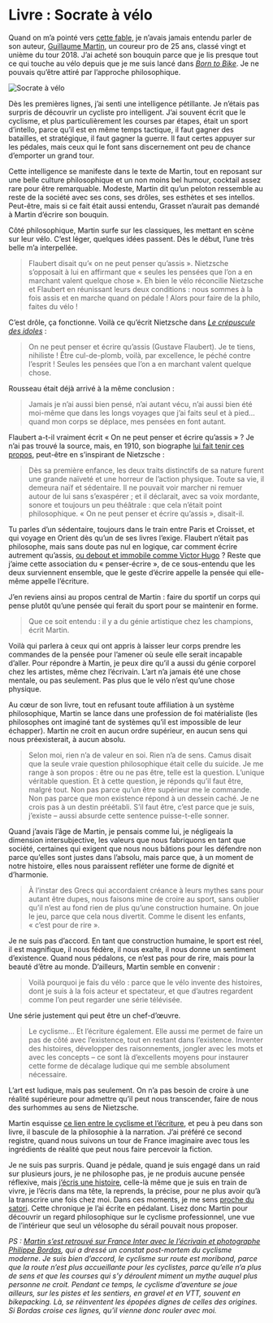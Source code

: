 # Livre : Socrate à vélo

Quand on m’a pointé vers [cette fable](https://www.amazon.fr/Socrate-%C3%A0-v%C3%A9lo-France-philosophes/dp/2246815754/), je n’avais jamais entendu parler de son auteur, [Guillaume Martin](https://fr.wikipedia.org/wiki/Guillaume_Martin), un coureur pro de 25 ans, classé vingt et unième du tour 2018. J’ai acheté son bouquin parce que je lis presque tout ce qui touche au vélo depuis que je me suis lancé dans [*Born to Bike*](https://tcrouzet.com/borntobike/). Je ne pouvais qu’être attiré par l’approche philosophique.<span id="more-51218"></span>

![Socrate à vélo](https://tcrouzet.com/images_tc/2019/03/socrate.jpg)

Dès les premières lignes, j’ai senti une intelligence pétillante. Je n’étais pas surpris de découvrir un cycliste pro intelligent. J’ai souvent écrit que le cyclisme, et plus particulièrement les courses par étapes, était un sport d’intello, parce qu’il est en même temps tactique, il faut gagner des batailles, et stratégique, il faut gagner la guerre. Il faut certes appuyer sur les pédales, mais ceux qui le font sans discernement ont peu de chance d’emporter un grand tour.

Cette intelligence se manifeste dans le texte de Martin, tout en reposant sur une belle culture philosophique et un non moins bel humour, cocktail assez rare pour être remarquable. Modeste, Martin dit qu’un peloton ressemble au reste de la société avec ses cons, ses drôles, ses esthètes et ses intellos. Peut-être, mais si ce fait était aussi entendu, Grasset n’aurait pas demandé à Martin d’écrire son bouquin.

Côté philosophique, Martin surfe sur les classiques, les mettant en scène sur leur vélo. C’est léger, quelques idées passent. Dès le début, l’une très belle m’a interpellée.

> Flaubert disait qu’« on ne peut penser qu’assis ». Nietzsche s’opposait à lui en affirmant que « seules les pensées que l’on a en marchant valent quelque chose ». Eh bien le vélo réconcilie Nietzsche et Flaubert en réunissant leurs deux conditions : nous sommes à la fois assis et en marche quand on pédale ! Alors pour faire de la philo, faites du vélo !

C’est drôle, ça fonctionne. Voilà ce qu’écrit Nietzsche dans [*Le crépuscule des idoles*](https://dicocitations.lemonde.fr/citations/citation-129486.php) :

> On ne peut penser et écrire qu’assis (Gustave Flaubert). Je te tiens, nihiliste ! Être cul-de-plomb, voilà, par excellence, le péché contre l’esprit ! Seules les pensées que l’on a en marchant valent quelque chose.

Rousseau était déjà arrivé à la même conclusion :

> Jamais je n’ai aussi bien pensé, n’ai autant vécu, n’ai aussi bien été moi-même que dans les longs voyages que j’ai faits seul et à pied… quand mon corps se déplace, mes pensées en font autant.

Flaubert a-t-il vraiment écrit « On ne peut penser et écrire qu’assis » ? Je n’ai pas trouvé la source, mais, en 1910, son biographe [lui fait tenir ces propos](https://fr.wikisource.org/wiki/Page:Flaubert_-_Madame_Bovary,_Conard,_1910.djvu/566), peut-être en s’inspirant de Nietzsche :

> Dès sa première enfance, les deux traits distinctifs de sa nature furent une grande naïveté et une horreur de l’action physique. Toute sa vie, il demeura naïf et sédentaire. Il ne pouvait voir marcher ni remuer autour de lui sans s’exaspérer ; et il déclarait, avec sa voix mordante, sonore et toujours un peu théâtrale : que cela n’était point philosophique. « On ne peut penser et écrire qu’assis », disait-il.

Tu parles d’un sédentaire, toujours dans le train entre Paris et Croisset, et qui voyage en Orient dès qu’un de ses livres l’exige. Flaubert n’était pas philosophe, mais sans doute pas nul en logique, car comment écrire autrement qu’assis, [ou debout et immobile comme Victor Hugo](https://www.oeuvresouvertes.net/spip.php?article502) ? Reste que j’aime cette association du « penser-écrire », de ce sous-entendu que les deux surviennent ensemble, que le geste d’écrire appelle la pensée qui elle-même appelle l’écriture.

J’en reviens ainsi au propos central de Martin : faire du sportif un corps qui pense plutôt qu’une pensée qui ferait du sport pour se maintenir en forme.

> Que ce soit entendu : il y a du génie artistique chez les champions, écrit Martin.

Voilà qui parlera à ceux qui ont appris à laisser leur corps prendre les commandes de la pensée pour l’amener où seule elle serait incapable d’aller. Pour répondre à Martin, je peux dire qu’il a aussi du génie corporel chez les artistes, même chez l’écrivain. L’art n’a jamais été une chose mentale, ou pas seulement. Pas plus que le vélo n’est qu’une chose physique.

Au cœur de son livre, tout en refusant toute affiliation à un système philosophique, Martin se lance dans une profession de foi matérialiste (les philosophes ont imaginé tant de systèmes qu’il est impossible de leur échapper). Martin ne croit en aucun ordre supérieur, en aucun sens qui nous préexisterait, à aucun absolu.

> Selon moi, rien n’a de valeur en soi. Rien n’a de sens. Camus disait que la seule vraie question philosophique était celle du suicide. Je me range à son propos : être ou ne pas être, telle est la question. L’unique véritable question. Et à cette question, je réponds qu’il faut être, malgré tout. Non pas parce qu’un être supérieur me le commande. Non pas parce que mon existence répond à un dessein caché. Je ne crois pas à un destin préétabli. S’il faut être, c’est parce que je suis, j’existe – aussi absurde cette sentence puisse-t-elle sonner.

Quand j’avais l’âge de Martin, je pensais comme lui, je négligeais la dimension intersubjective, les valeurs que nous fabriquons en tant que société, certaines qui exigent que nous nous bâtions pour les défendre non parce qu’elles sont justes dans l’absolu, mais parce que, à un moment de notre histoire, elles nous paraissent refléter une forme de dignité et d’harmonie.

> À l’instar des Grecs qui accordaient créance à leurs mythes sans pour autant être dupes, nous faisons mine de croire au sport, sans oublier qu’il n’est au fond rien de plus qu’une construction humaine. On joue le jeu, parce que cela nous divertit. Comme le disent les enfants, « c’est pour de rire ».

Je ne suis pas d’accord. En tant que construction humaine, le sport est réel, il est magnifique, il nous fédère, il nous exalte, il nous donne un sentiment d’existence. Quand nous pédalons, ce n’est pas pour de rire, mais pour la beauté d’être au monde. D’ailleurs, Martin semble en convenir :

> Voilà pourquoi je fais du vélo : parce que le vélo invente des histoires, dont je suis à la fois acteur et spectateur, et que d’autres regardent comme l’on peut regarder une série télévisée.

Une série justement qui peut être un chef-d’œuvre.

> Le cyclisme… Et l’écriture également. Elle aussi me permet de faire un pas de côté avec l’existence, tout en restant dans l’existence. Inventer des histoires, développer des raisonnements, jongler avec les mots et avec les concepts – ce sont là d’excellents moyens pour instaurer cette forme de décalage ludique qui me semble absolument nécessaire.

L’art est ludique, mais pas seulement. On n’a pas besoin de croire à une réalité supérieure pour admettre qu’il peut nous transcender, faire de nous des surhommes au sens de Nietzsche.

Martin esquisse [ce lien entre le cyclisme et l’écriture](https://tcrouzet.com/2019/02/15/le-velo-comme-ecriture/), et peu à peu dans son livre, il bascule de la philosophie à la narration. J’ai préféré ce second registre, quand nous suivons un tour de France imaginaire avec tous les ingrédients de réalité que peut nous faire percevoir la fiction.

Je ne suis pas surpris. Quand je pédale, quand je suis engagé dans un raid sur plusieurs jours, je ne philosophe pas, je ne produis aucune pensée réflexive, mais [j’écris une histoire](https://tcrouzet.com/2019/03/15/dune-huracan-a-lautre/), celle-là même que je suis en train de vivre, je l’écris dans ma tête, la reprends, la précise, pour ne plus avoir qu’à la transcrire une fois chez moi. Dans ces moments, je me sens [proche du satori](https://tcrouzet.com/2019/02/08/satori-a-lake-lindsay/). Cette chronique je l’ai écrite en pédalant. Lisez donc Martin pour découvrir un regard philosophique sur le cyclisme professionnel, une vue de l’intérieur que seul un vélosophe du sérail pouvait nous proposer.

*PS : [Martin s’est retrouvé sur France Inter avec le l’écrivain et photographe Philippe Bordas](https://www.franceinter.fr/emissions/l-oeil-du-tigre/l-oeil-du-tigre-17-mars-2019), qui a dressé un constat post-mortem du cyclisme moderne. Je suis bien d’accord, le cyclisme sur route est moribond, parce que la route n’est plus accueillante pour les cyclistes, parce qu’elle n’a plus de sens et que les courses qui s’y déroulent miment un mythe auquel plus personne ne croit. Pendant ce temps, le cyclisme d’aventure se joue ailleurs, sur les pistes et les sentiers, en gravel et en VTT, souvent en bikepacking. Là, se réinventent les épopées dignes de celles des origines. Si Bordas croise ces lignes, qu’il vienne donc rouler avec moi.*